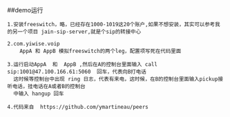 ##demo运行
    
    1.安装freeswitch，略，已经存在1000-1019这20个账户,如果不想安装，其实可以参考我的另一个项目 jain-sip-server,就是个sip的转接中心
    
    2.com.yiwise.voip
        AppA 和 AppB 模拟freeswitch的两个leg，配置项写死在代码里面
     
    3.运行启动AppA  和  AppB ,然后在A的控制台里面输入 call sip:1001@47.100.166.61:5060  回车，代表向B打电话
      这时候等控制台中出现 ring 日志，代表有来电，这时候，在B的控制台里面输入pickup接听电话，挂电话在A或者B的控制台
      中输入 hangup 回车
     
    4.代码来自  https://github.com/ymartineau/peers
  